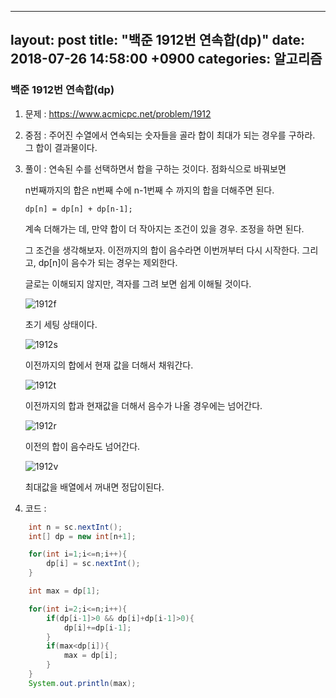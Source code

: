 
---
layout: post
title:  "백준 1912번 연속합(dp)"
date:   2018-07-26 14:58:00 +0900
categories: 알고리즘
---
### 백준 1912번 연속합(dp)

1. 문제 : https://www.acmicpc.net/problem/1912

2. 중점 :  주어진 수열에서 연속되는 숫자들을 골라 합이 최대가 되는 경우를 구하라. 그 합이 결과물이다.

3. 풀이 :  연속된 수를 선택하면서 합을 구하는 것이다. 점화식으로 바꿔보면

   n번째까지의 합은 n번째 수에 n-1번째 수 까지의 합을 더해주면 된다. 

   ```
   dp[n] = dp[n] + dp[n-1];
   ```

   계속 더해가는 데, 만약 합이 더 작아지는 조건이 있을 경우. 조정을 하면 된다.

   그 조건을 생각해보자. 이전까지의 합이 음수라면 이번꺼부터 다시 시작한다. 그리고, dp[n]이 음수가 되는 경우는 제외한다.

   글로는 이해되지 않지만, 격자를 그려 보면 쉽게 이해될 것이다.

   ![1912f](C:\Users\msi\Documents\GitHub\girafaa.github.io\_posts\img\algorithm\1912f.PNG)

   초기 세팅 상태이다.

   ![1912s](C:\Users\msi\Documents\GitHub\girafaa.github.io\_posts\img\algorithm\1912s.PNG)

   이전까지의 합에서 현재 값을 더해서 채워간다.

   ![1912t](C:\Users\msi\Documents\GitHub\girafaa.github.io\_posts\img\algorithm\1912t.PNG)

   이전까지의 합과 현재값을 더해서 음수가 나올 경우에는 넘어간다.

   ![1912r](C:\Users\msi\Documents\GitHub\girafaa.github.io\_posts\img\algorithm\1912r.PNG)

   이전의 합이 음수라도 넘어간다.

   ![1912v](C:\Users\msi\Documents\GitHub\girafaa.github.io\_posts\img\algorithm\1912v.PNG)

   최대값을 배열에서 꺼내면 정답이된다.

   

4. 코드 :

```java
	int n = sc.nextInt();
	int[] dp = new int[n+1];

    for(int i=1;i<=n;i++){	
        dp[i] = sc.nextInt();
    }

    int max = dp[1];

    for(int i=2;i<=n;i++){
        if(dp[i-1]>0 && dp[i]+dp[i-1]>0){
            dp[i]+=dp[i-1];
        }
        if(max<dp[i]){
            max = dp[i];
        }
    }
    System.out.println(max);
```

